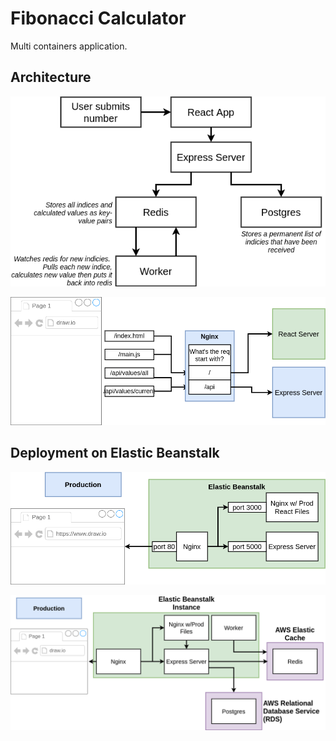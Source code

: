 # Fibonacci Calculator
Multi containers application.
## Architecture
![Diagram](./architecture.png)

![nginx](./nginx.png)

## Deployment on Elastic Beanstalk
![Deployment](deployment-eb.png)

![Deployment2](deployment-eb2.png)
